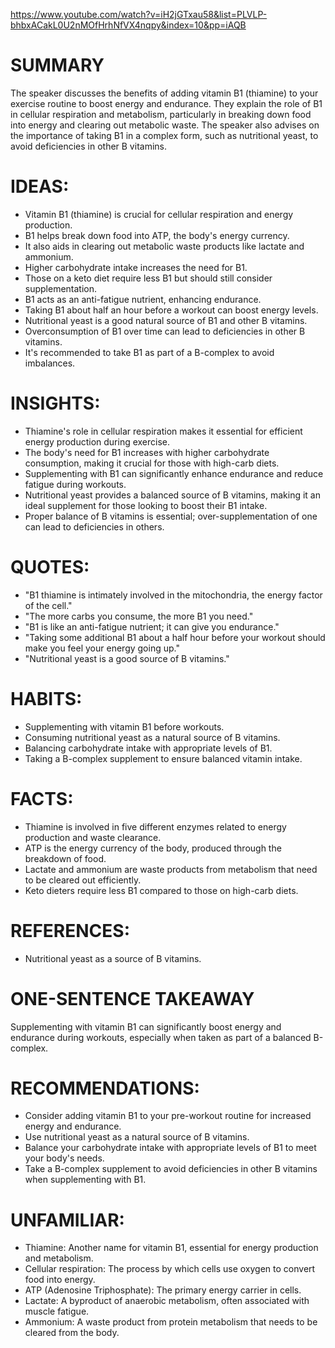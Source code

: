 https://www.youtube.com/watch?v=iH2jGTxau58&list=PLVLP-bhbxACakL0U2nMOfHrhNfVX4nqpy&index=10&pp=iAQB
# SUMMARY
The speaker discusses the benefits of adding vitamin B1 (thiamine) to your exercise routine to boost energy and endurance. They explain the role of B1 in cellular respiration and metabolism, particularly in breaking down food into energy and clearing out metabolic waste. The speaker also advises on the importance of taking B1 in a complex form, such as nutritional yeast, to avoid deficiencies in other B vitamins.

# IDEAS:
- Vitamin B1 (thiamine) is crucial for cellular respiration and energy production.
- B1 helps break down food into ATP, the body's energy currency.
- It also aids in clearing out metabolic waste products like lactate and ammonium.
- Higher carbohydrate intake increases the need for B1.
- Those on a keto diet require less B1 but should still consider supplementation.
- B1 acts as an anti-fatigue nutrient, enhancing endurance.
- Taking B1 about half an hour before a workout can boost energy levels.
- Nutritional yeast is a good natural source of B1 and other B vitamins.
- Overconsumption of B1 over time can lead to deficiencies in other B vitamins.
- It's recommended to take B1 as part of a B-complex to avoid imbalances.

# INSIGHTS:
- Thiamine's role in cellular respiration makes it essential for efficient energy production during exercise.
- The body's need for B1 increases with higher carbohydrate consumption, making it crucial for those with high-carb diets.
- Supplementing with B1 can significantly enhance endurance and reduce fatigue during workouts.
- Nutritional yeast provides a balanced source of B vitamins, making it an ideal supplement for those looking to boost their B1 intake.
- Proper balance of B vitamins is essential; over-supplementation of one can lead to deficiencies in others.

# QUOTES:
- "B1 thiamine is intimately involved in the mitochondria, the energy factor of the cell."
- "The more carbs you consume, the more B1 you need."
- "B1 is like an anti-fatigue nutrient; it can give you endurance."
- "Taking some additional B1 about a half hour before your workout should make you feel your energy going up."
- "Nutritional yeast is a good source of B vitamins."

# HABITS:
- Supplementing with vitamin B1 before workouts.
- Consuming nutritional yeast as a natural source of B vitamins.
- Balancing carbohydrate intake with appropriate levels of B1.
- Taking a B-complex supplement to ensure balanced vitamin intake.

# FACTS:
- Thiamine is involved in five different enzymes related to energy production and waste clearance.
- ATP is the energy currency of the body, produced through the breakdown of food.
- Lactate and ammonium are waste products from metabolism that need to be cleared out efficiently.
- Keto dieters require less B1 compared to those on high-carb diets.

# REFERENCES:
- Nutritional yeast as a source of B vitamins.

# ONE-SENTENCE TAKEAWAY
Supplementing with vitamin B1 can significantly boost energy and endurance during workouts, especially when taken as part of a balanced B-complex.

# RECOMMENDATIONS:
- Consider adding vitamin B1 to your pre-workout routine for increased energy and endurance.
- Use nutritional yeast as a natural source of B vitamins.
- Balance your carbohydrate intake with appropriate levels of B1 to meet your body's needs.
- Take a B-complex supplement to avoid deficiencies in other B vitamins when supplementing with B1.

# UNFAMILIAR:
- Thiamine: Another name for vitamin B1, essential for energy production and metabolism.
- Cellular respiration: The process by which cells use oxygen to convert food into energy.
- ATP (Adenosine Triphosphate): The primary energy carrier in cells.
- Lactate: A byproduct of anaerobic metabolism, often associated with muscle fatigue.
- Ammonium: A waste product from protein metabolism that needs to be cleared from the body.
